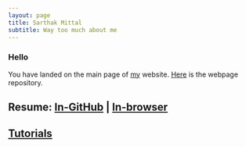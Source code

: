 ```yaml
---
layout: page
title: Sarthak Mittal
subtitle: Way too much about me
---
```


### Hello
You have landed on the main page of [my](/aboutme) website. [Here](https://github.com/sarthakmittal92/sarthakmittal92.github.io) is the webpage repository.

## Resume: [In-GitHub](https://github.com/sarthakmittal92/sarthakmittal92.github.io/blob/main/CV.pdf) | [In-browser](/CV.pdf)

## [Tutorials](/tuts)